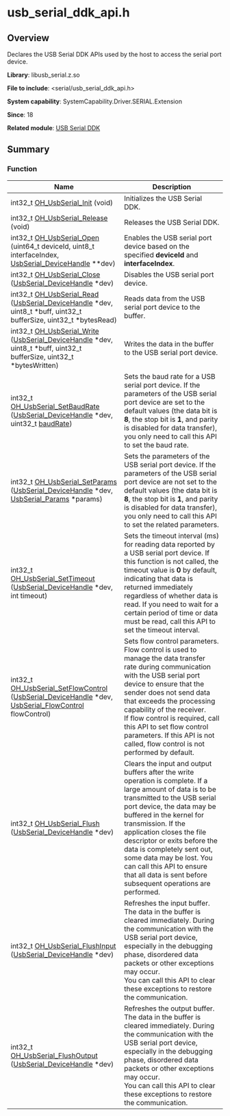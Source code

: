 # usb_serial_ddk_api.h


## Overview

Declares the USB Serial DDK APIs used by the host to access the serial port device.

**Library**: libusb_serial.z.so

**File to include**: &lt;serial/usb_serial_ddk_api.h&gt;

**System capability**: SystemCapability.Driver.SERIAL.Extension

**Since**: 18

**Related module**: [USB Serial DDK](_serial_ddk.md)


## Summary


### Function

| Name| Description| 
| -------- | -------- |
| int32_t [OH_UsbSerial_Init](_serial_ddk.md#oh_usbserial_init) (void) | Initializes the USB Serial DDK.| 
| int32_t [OH_UsbSerial_Release](_serial_ddk.md#oh_usbserial_release) (void) | Releases the USB Serial DDK.| 
| int32_t [OH_UsbSerial_Open](_serial_ddk.md#oh_usbserial_open) (uint64_t deviceId, uint8_t interfaceIndex, [UsbSerial_DeviceHandle](_serial_ddk.md#usbserial_devicehandle) \*\*dev) | Enables the USB serial port device based on the specified **deviceId** and **interfaceIndex**.| 
| int32_t [OH_UsbSerial_Close](_serial_ddk.md#oh_usbserial_close) ([UsbSerial_DeviceHandle](_serial_ddk.md#usbserial_devicehandle) \*dev) | Disables the USB serial port device.| 
| int32_t [OH_UsbSerial_Read](_serial_ddk.md#oh_usbserial_read) ([UsbSerial_DeviceHandle](_serial_ddk.md#usbserial_devicehandle) \*dev, uint8_t \*buff, uint32_t bufferSize, uint32_t \*bytesRead) | Reads data from the USB serial port device to the buffer.| 
| int32_t [OH_UsbSerial_Write](_serial_ddk.md#oh_usbserial_write) ([UsbSerial_DeviceHandle](_serial_ddk.md#usbserial_devicehandle) \*dev, uint8_t \*buff, uint32_t bufferSize, uint32_t \*bytesWritten) | Writes the data in the buffer to the USB serial port device.| 
| int32_t [OH_UsbSerial_SetBaudRate](_serial_ddk.md#oh_usbserial_setbaudrate) ([UsbSerial_DeviceHandle](_serial_ddk.md#usbserial_devicehandle) \*dev, uint32_t [baudRate](usb__serial__ddk__types_8h.md#baudrate)) | Sets the baud rate for a USB serial port device. If the parameters of the USB serial port device are set to the default values (the data bit is **8**, the stop bit is **1**, and parity is disabled for data transfer), you only need to call this API to set the baud rate.| 
| int32_t [OH_UsbSerial_SetParams](_serial_ddk.md#oh_usbserial_setparams) ([UsbSerial_DeviceHandle](_serial_ddk.md#usbserial_devicehandle) \*dev, [UsbSerial_Params](_usb_serial___params.md) \*params) | Sets the parameters of the USB serial port device. If the parameters of the USB serial port device are not set to the default values (the data bit is **8**, the stop bit is **1**, and parity is disabled for data transfer), you only need to call this API to set the related parameters.| 
| int32_t [OH_UsbSerial_SetTimeout](_serial_ddk.md#oh_usbserial_settimeout) ([UsbSerial_DeviceHandle](_serial_ddk.md#usbserial_devicehandle) \*dev, int timeout) | Sets the timeout interval (ms) for reading data reported by a USB serial port device. If this function is not called, the timeout value is **0** by default, indicating that data is returned immediately regardless of whether data is read. If you need to wait for a certain period of time or data must be read, call this API to set the timeout interval.| 
| int32_t [OH_UsbSerial_SetFlowControl](_serial_ddk.md#oh_usbserial_setflowcontrol) ([UsbSerial_DeviceHandle](_serial_ddk.md#usbserial_devicehandle) \*dev, [UsbSerial_FlowControl](_serial_ddk.md#usbserial_flowcontrol) flowControl) | Sets flow control parameters. Flow control is used to manage the data transfer rate during communication with the USB serial port device to ensure that the sender does not send data that exceeds the processing capability of the receiver.<br>If flow control is required, call this API to set flow control parameters. If this API is not called, flow control is not performed by default.| 
| int32_t [OH_UsbSerial_Flush](_serial_ddk.md#oh_usbserial_flush) ([UsbSerial_DeviceHandle](_serial_ddk.md#usbserial_devicehandle) \*dev) | Clears the input and output buffers after the write operation is complete. If a large amount of data is to be transmitted to the USB serial port device, the data may be buffered in the kernel for transmission. If the application closes the file descriptor or exits before the data is completely sent out, some data may be lost. You can call this API to ensure that all data is sent before subsequent operations are performed.| 
| int32_t [OH_UsbSerial_FlushInput](_serial_ddk.md#oh_usbserial_flushinput) ([UsbSerial_DeviceHandle](_serial_ddk.md#usbserial_devicehandle) \*dev) | Refreshes the input buffer. The data in the buffer is cleared immediately. During the communication with the USB serial port device, especially in the debugging phase, disordered data packets or other exceptions may occur.<br>You can call this API to clear these exceptions to restore the communication.| 
| int32_t [OH_UsbSerial_FlushOutput](_serial_ddk.md#oh_usbserial_flushoutput) ([UsbSerial_DeviceHandle](_serial_ddk.md#usbserial_devicehandle) \*dev) | Refreshes the output buffer. The data in the buffer is cleared immediately. During the communication with the USB serial port device, especially in the debugging phase, disordered data packets or other exceptions may occur.<br>You can call this API to clear these exceptions to restore the communication.| 
